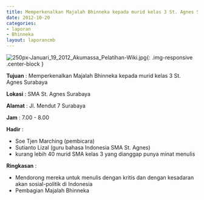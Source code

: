 ```yaml
---
title: Memperkenalkan Majalah Bhinneka kepada murid kelas 3 St. Agnes Surabaya
date: 2012-10-20
categories:
- laporan
- Bhinneka
layout: laporancmb
---
```

	
![250px-Januari_19_2012_Akumassa_Pelatihan-Wiki.jpg](/uploads/250px-Januari_19_2012_Akumassa_Pelatihan-Wiki.jpg){: .img-responsive .center-block }	
	
**Tujuan** :	Memperkenalkan Majalah Bhinneka kepada murid kelas 3 St. Agnes Surabaya
	
**Lokasi** :	SMA St. Agnes Surabaya
	
**Alamat** : 	Jl. Mendut 7 Surabaya
	
**Jam** :	7.00 - 8.00
	
**Hadir** :	
*	Soe Tjen Marching (pembicara)
*	Sutianto Lizal (guru bahasa Indonesia SMA St. Agnes)
*	kurang lebih 40 murid SMA kelas 3 yang dianggap punya minat menulis

**Ringkasan** :	
*	Mendorong mereka untuk menulis dengan kritis dan dengan kesadaran akan sosial-politik di Indonesia
*	Pembagian Majalah Bhinneka
